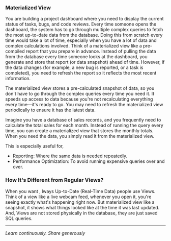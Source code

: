 ### Materialized View

You are building a project dashboard where you need to display the current status of tasks, bugs, and code reviews. Every time someone opens the dashboard, the system has to go through multiple complex queries to fetch the most up-to-date data from the database.
Doing this from scratch every time would take a lot of time, especially when you have a lot of data and complex calculations involved. Think of a materialized view like a pre-compiled report that you prepare in advance. Instead of pulling the data from the database every time someone looks at the dashboard, you generate and store that report (or data snapshot) ahead of time. However, if the data changes (for example, a new bug is reported, or a task is completed), you need to refresh the report so it reflects the most recent information.


The materialized view stores a pre-calculated snapshot of data, so you don't have to go through the complex queries every time you need it. It speeds up access to data because you're not recalculating everything every time—it's ready to go. You may need to refresh the materialized view periodically to ensure it has the latest data.

Imagine you have a database of sales records, and you frequently need to calculate the total sales for each month. Instead of running the query every time, you can create a materialized view that stores the monthly totals. When you need the data, you simply read it from the materialized view.

This is especially useful for,

- Reporting: Where the same data is needed repeatedly.
- Performance Optimization: To avoid running expensive queries over and over.


### How It's Different from Regular Views?

When you want , lways Up-to-Date (Real-Time Data) people use Views. Think of a view like a live webcam feed, whenever you open it, you're seeing exactly what's happening right now. But materialized view like a snapshot, it shows what things looked like at the time it was last updated. And, Views are not stored physically in the database, they are just saved SQL queries.

---

*Learn continuously. Share generously*